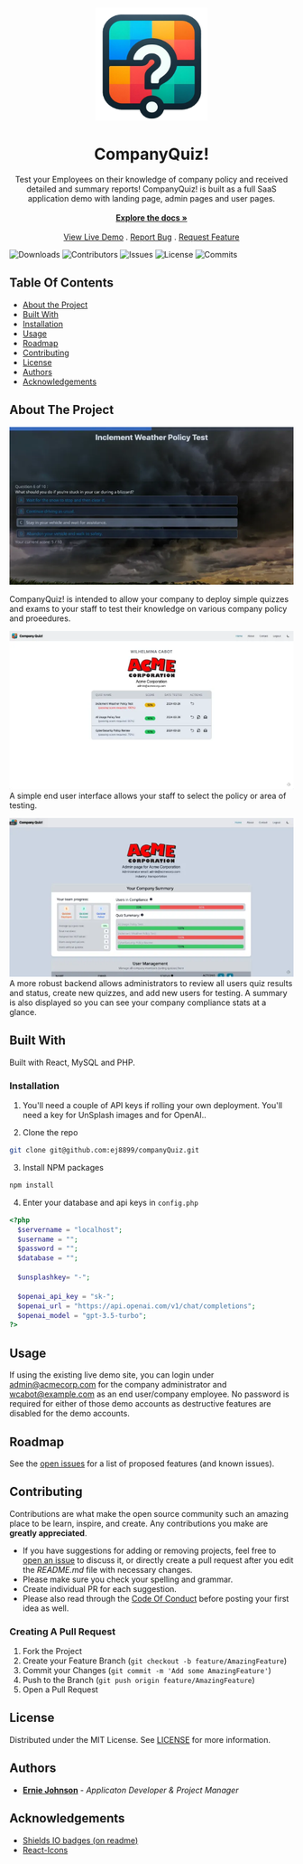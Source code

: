 <br/>
<p align="center">
  <a href="https://github.com/ej8899/companyQuiz">
    <img src="./public/android-chrome-512x512.png" alt="Logo" width="200" height="200">
  </a>

  <h1 align="center">CompanyQuiz!</h1>

  <p align="center">
    Test your Employees on their knowledge of company policy and received detailed and summary reports! CompanyQuiz! is built as a full SaaS application demo with landing page, admin pages and user pages.
    <br/>
    <br/>
    <a href="https://github.com/ej8899/companyQuiz"><strong>Explore the docs »</strong></a>
    <br/>
    <br/>
    <a href="https://company-quiz.vercel.app/">View Live Demo</a>
    .
    <a href="https://github.com/ej8899/companyQuiz/issues">Report Bug</a>
    .
    <a href="https://github.com/ej8899/companyQuiz/issues">Request Feature</a>
  </p>
</p>

![Downloads](https://img.shields.io/github/downloads/ej8899/companyQuiz/total) ![Contributors](https://img.shields.io/github/contributors/ej8899/companyQuiz?color=dark-green) ![Issues](https://img.shields.io/github/issues/ej8899/companyQuiz) ![License](https://img.shields.io/github/license/ej8899/companyQuiz) 
![Commits](https://img.shields.io/github/commit-activity/t/ej8899/companyQuiz)


## Table Of Contents

* [About the Project](#about-the-project)
* [Built With](#built-with)
* [Installation](#installation)
* [Usage](#usage)
* [Roadmap](#roadmap)
* [Contributing](#contributing)
* [License](#license)
* [Authors](#authors)
* [Acknowledgements](#acknowledgements)

## About The Project

![Sample quiz](design/scr-quiz.png)


CompanyQuiz! is intended to allow your company to deploy simple quizzes and exams to your staff to test their knowledge on various company policy and proeedures.

![End User Admin](design/scr-user.png)
A simple end user interface allows your staff to select the policy or area of testing.


![Sample quiz](design/scr-admin.png)
A more robust backend allows administrators to review all users quiz results and status, create new quizzes, and add new users for testing.  A summary is also displayed so you can see your company compliance stats at a glance.



## Built With

Built with React, MySQL and PHP.


### Installation

1. You'll need a couple of API keys if rolling your own deployment.  You'll need a key for UnSplash images and for OpenAI..

2. Clone the repo

```sh
git clone git@github.com:ej8899/companyQuiz.git
```

3. Install NPM packages

```sh
npm install
```

4. Enter your database and api keys in `config.php`

```php
<?php
  $servername = "localhost";
  $username = "";
  $password = "";
  $database = "";

  $unsplashkey= "-";

  $openai_api_key = "sk-";
  $openai_url = "https://api.openai.com/v1/chat/completions";
  $openai_model = "gpt-3.5-turbo";
?>
```

## Usage

If using the existing live demo site, you can login under admin@acmecorp.com for the company administrator and wcabot@example.com as an end user/company employee. No password is required for either of those demo accounts as destructive features are disabled for the demo accounts.

## Roadmap

See the [open issues](https://github.com/ej8899/companyQuiz/issues) for a list of proposed features (and known issues).

## Contributing

Contributions are what make the open source community such an amazing place to be learn, inspire, and create. Any contributions you make are **greatly appreciated**.
* If you have suggestions for adding or removing projects, feel free to [open an issue](https://github.com/ej8899/companyQuiz/issues/new) to discuss it, or directly create a pull request after you edit the *README.md* file with necessary changes.
* Please make sure you check your spelling and grammar.
* Create individual PR for each suggestion.
* Please also read through the [Code Of Conduct](https://github.com/ej8899/companyQuiz/blob/main/CODE_OF_CONDUCT.md) before posting your first idea as well.

### Creating A Pull Request

1. Fork the Project
2. Create your Feature Branch (`git checkout -b feature/AmazingFeature`)
3. Commit your Changes (`git commit -m 'Add some AmazingFeature'`)
4. Push to the Branch (`git push origin feature/AmazingFeature`)
5. Open a Pull Request

## License

Distributed under the MIT License. See [LICENSE](https://github.com/ej8899/companyQuiz/blob/main/LICENSE.md) for more information.

## Authors

* **[Ernie Johnson](https://erniejohnson.ca)** - *Applicaton Developer & Project Manager*

## Acknowledgements

* [Shields IO badges (on readme)](https://shields.io/badges)
* [React-Icons](https://react-icons.github.io/react-icons/)